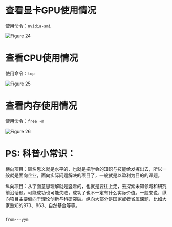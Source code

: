 # 查看显卡GPU使用情况

使用命令：`nvidia-smi`

![Figure 24](https://github.com/THU-iar-AiLab/work_log/raw/master/images/24.png)

# 查看CPU使用情况

使用命令：`top`

![Figure 25](https://github.com/THU-iar-AiLab/work_log/raw/master/images/25.png)

# 查看内存使用情况

使用命令：`free -m`

![Figure 26](https://github.com/THU-iar-AiLab/work_log/raw/master/images/26.png)

# PS: 科普小常识：

横向项目：顾名思义就是水平的，也就是把学会的知识与技能给发挥出去，所以一般就是面向企业，面向实际问题解决的项目了，一般就是以盈利为目的的课题。

纵向项目：从字面意思理解就是竖着的，也就是要往上走，去探索未知领域和研究前沿话题。可能成功也可能失败，成功了也不一定有什么实际价值。一般来说，纵向项目主要偏向于理论创新与科研突破。纵向大部分是国家或者省属课题，比如大家熟知的973、863、自然基金等等。
                                                                                    
                                                                                    from---yym


